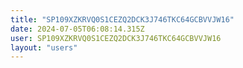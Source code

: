 ```yaml
---
title: "SP109XZKRVQ0S1CEZQ2DCK3J746TKC64GCBVVJW16"
date: 2024-07-05T06:08:14.315Z
user: SP109XZKRVQ0S1CEZQ2DCK3J746TKC64GCBVVJW16
layout: "users"
---
```

    